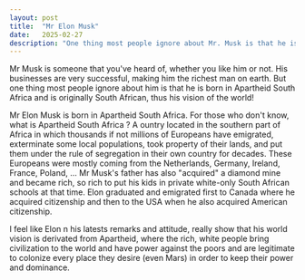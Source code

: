```yaml
---
layout: post
title:  "Mr Elon Musk"
date:   2025-02-27
description: "One thing most people ignore about Mr. Musk is that he is originally South African, born under Apartheid South Africa"
---
```


<p class="intro"><span class="dropcap">Mr</span> Musk is someone that you've heard of, whether you like him or not. His businesses are very successful, making him the richest man on earth. But one thing most people ignore about him is that he is born in Apartheid South Africa and is originally South African, thus his vision of the world!</p>

Mr Elon Musk is born in Apartheid South Africa. For those who don't know, what is Apartheid South Africa ?
A ountry located in the southern part of Africa in which thousands if not millions of Europeans have emigrated, exterminate some local populations, took property of their lands, and put them under the rule of segregation in their own country for decades. These Europeans were mostly coming from the Netherlands, Germany, Ireland, France, Poland, ...
Mr Musk's father has also "acquired" a diamond mine and became rich, so rich to put his kids in private white-only South African schools at that time. Elon graduated and emigrated first to Canada where he acquired citizenship and then to the USA when he also acquired American citizenship.

I feel like Elon n his latests remarks and attitude, really show that his world vision is derivated from Apartheid, where the rich, white people bring civilization to the world and have power against the poors and are legitimate to colonize every place they desire (even Mars) in order to keep their power and dominance.
